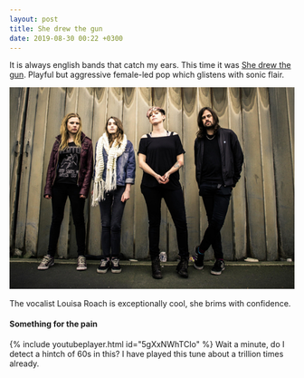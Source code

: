 ```yaml
---
layout: post
title: She drew the gun
date: 2019-08-30 00:22 +0300
---
```


It is always english bands that catch my ears. This time it was [She drew the gun](https://open.spotify.com/artist/47meGvCz0CZklN50dgzjmL). Playful but aggressive female-led pop which glistens with sonic flair.

![She drew the gun](/assets/images/she-drew-the-gun.jpg)

The vocalist Louisa Roach is exceptionally cool, she brims with confidence.

#### Something for the pain


{% include youtubeplayer.html id="5gXxNWhTCIo" %}
Wait a minute, do I detect a hintch of 60s in this? I have played this tune about a trillion times already.
